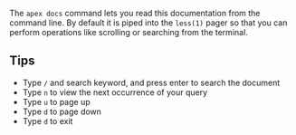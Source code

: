 
The `apex docs` command lets you read this documentation from the command line. By default it is piped into the `less(1)` pager so that you can perform operations like scrolling or searching from the terminal.

## Tips

- Type `/` and search keyword, and press enter to search the document
- Type `n` to view the next occurrence of your query  
- Type `u` to page up
- Type `d` to page down
- Type `d` to exit
